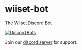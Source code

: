 # wiiset-bot
The Wiiset Discord Bot

[![Discord Bots](https://discordbots.org/api/widget/440210686954569739.svg)](https://discordbots.org/bot/440210686954569739)

Join our <a href="https://discord.gg/6DPWSmK">discord server</a> for support.
